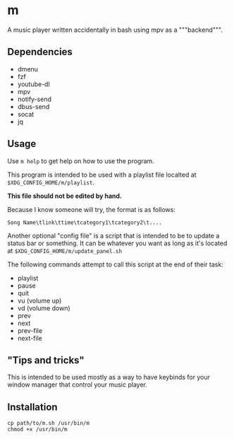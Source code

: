 # m
A music player written accidentally in bash using mpv as a """backend""".

## Dependencies
- dmenu
- fzf
- youtube-dl
- mpv
- notify-send
- dbus-send
- socat
- jq

## Usage

Use `m help` to get help on how to use the program.

This program is intended to be used with a playlist file localted at
`$XDG_CONFIG_HOME/m/playlist`.

**This file should not be edited by hand.**

Because I know someone will try, the format is as follows:
```
Song Name\tlink\ttime\tcategory1\tcategory2\t....
```

Another optional "config file" is a script that is intended to be to update a
status bar or something. It can be whatever you want as long as it's located at
`$XDG_CONFIG_HOME/m/update_panel.sh`

The following commands attempt to call this script at the end of their task:
- playlist
- pause
- quit
- vu (volume up)
- vd (volume down)
- prev
- next
- prev-file
- next-file

## "Tips and tricks"

This is intended to be used mostly as a way to have keybinds for your window
manager that control your music player.

## Installation
```
cp path/to/m.sh /usr/bin/m
chmod +x /usr/bin/m
```

